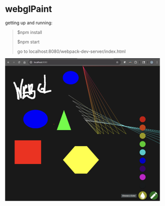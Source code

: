 # webglPaint
getting up and running:
>$npm install
>
>$npm start
>
>go to localhost:8080/webpack-dev-server/index.html

![Screenshot](/img/screenshot.png)
